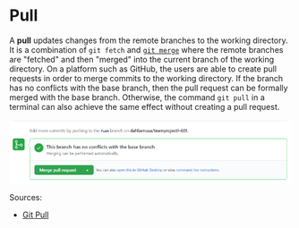 # Pull

A **pull** updates changes from the remote branches to the working directory. It is a combination of `git fetch` and [`git merge`](/merge.md) where the remote branches are "fetched" and then "merged" into the current branch of the working directory. On a platform such as GitHub, the users are able to create pull requests in order to merge commits to the working directory. If the branch has no conflicts with the base branch, then the pull request can be formally merged with the base branch. Otherwise, the command `git pull` in a terminal can also achieve the same effect without creating a pull request.


![Git Pull](./images/gitpull.png)

Sources: 

* [Git Pull](https://github.com/git-guides/git-pull)